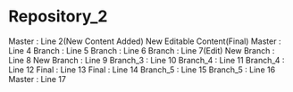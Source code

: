 # Repository_2
Master : Line 2(New Content Added)
New Editable Content(Final)
Master : Line 4
Branch : Line 5
Branch : Line 6
Branch : Line 7(Edit)
New Branch : Line 8
New Branch : Line 9
Branch_3 : Line 10
Branch_4 : Line 11
Branch_4 : Line 12
Final : Line 13
Final : Line 14
Branch_5 : Line 15
Branch_5 : Line 16
Master : Line 17
